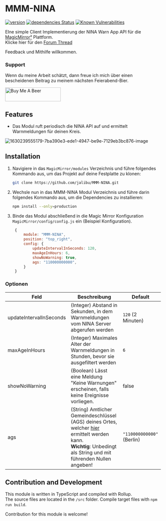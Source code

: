 # MMM-NINA

[![version](https://img.shields.io/github/package-json/v/jalibu/MMM-NINA)](https://github.com/jalibu/MMM-NINA/releases) [![dependencies Status](https://status.david-dm.org/gh/jalibu/MMM-NINA.svg)](https://david-dm.org/jalibu/MMM-NINA) [![Known Vulnerabilities](https://snyk.io/test/github/jalibu/MMM-NINA/badge.svg?targetFile=package.json)](https://snyk.io/test/github/jalibu/MMM-NINA?targetFile=package.json)

EIne simple Client Implementierung der NINA Warn App API für die [MagicMirror²](https://magicmirror.builders/) Plattform.  
Klicke hier für den [Forum Thread](https://forum.magicmirror.builders/topic/15429/mmm-nina)

Feedback und Mithilfe willkommen.

### Support

Wenn du meine Arbeit schätzt, dann freue ich mich über einen bescheidenen Beitrag zu meinem nächsten Feierabend-Bier.

<a href="https://www.buymeacoffee.com/jalibu" target="_blank"><img src="https://www.buymeacoffee.com/assets/img/custom_images/orange_img.png" alt="Buy Me A Beer" style="height: 45px !important;width: 180px !important;" ></a>

## Features

- Das Modul ruft periodisch die NINA API auf und ermittelt Warnmeldungen für deinen Kreis.

![1630239555179-7ba390e3-ede1-4947-be9e-7129eb3bc876-image](https://user-images.githubusercontent.com/25933231/132957121-e0fccb58-2a28-4989-b325-968013018df7.png)

## Installation

1. Navigiere in das `MagicMirror/modules` Verzeichnis und führe folgendes Kommando aus, um das Projekt auf deine Festplatte zu klonen:

   ```bash
   git clone https://github.com/jalibu/MMM-NINA.git
   ```

2. Wechsle nun in das MMM-NINA Modul Verzeichnis und führe darin folgendes Kommando aus, um die Dependencies zu installieren:
   ```bash
   npm install --only=production
   ```
3. Binde das Modul abschließend in die Magic Mirror Konfiguration `MagicMirror/config/config.js` ein (Beispiel Konfiguration).
   ```javascript
    {
        module: "MMM-NINA",
        position: "top_right",
        config: {
            updateIntervalInSeconds: 120,
            maxAgeInHours: 6,
            showNoWarning: true,
            ags: "110000000000",
        }
    }
   ```

### Optionen

| Feld                    | Beschreibung                                                                                                                                                                                                                                                                                                                      | Default                   |
| ----------------------- | --------------------------------------------------------------------------------------------------------------------------------------------------------------------------------------------------------------------------------------------------------------------------------------------------------------------------------- | ------------------------- |
| updateIntervalInSeconds | (Integer) Abstand in Sekunden, in dem Warnmeldungen vom NINA Server abgerufen werden                                                                                                                                                                                                                                              | `120` (2 Minuten)         |
| maxAgeInHours           | (Integer) Maximales Alter der Warnmeldungen in Stunden, bevor sie ausgefiltert werden                                                                                                                                                                                                                                             | `6`                       |
| showNoWarning           | (Boolean) Lässt eine Meldung "Keine Warnungen" erscheinen, falls keine Ereignisse vorliegen.                                                                                                                                                                                                                                      | false                     |
| ags                     | (String) Amtlicher Gemeindeschlüssel (AGS) deines Ortes, welcher [hier](https://www.xrepository.de/api/xrepository/urn:de:bund:destatis:bevoelkerungsstatistik:schluessel:rs_2021-07-31/download/Regionalschl_ssel_2021-07-31.json) ermittelt werden kann.<br>**Wichtig**: Unbedingt als String und mit führenden Nullen angeben! | `"110000000000"` (Berlin) |

## Contribution and Development

This module is written in TypeScript and compiled with Rollup.  
The source files are located in the `/src` folder.
Compile target files with `npm run build`.

Contribution for this module is welcome!
